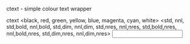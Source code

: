 ctext - simple colour text wrapper

ctext <black, red, green, yellow, blue, magenta, cyan, white> <std, nnl, std,bold, nnl,bold, std,dim, nnl,dim, std,nres, nnl,nres, std,bold,nres, nnl,bold,nres, std,dim,nres, nnl,dim,nres> <input string>
